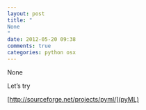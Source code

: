```yaml
---
layout: post
title: "
None
"
date: 2012-05-20 09:38
comments: true
categories: python osx
---
```


None


Let’s try 

[http://sourceforge.net/projects/pyml/](pyML)

